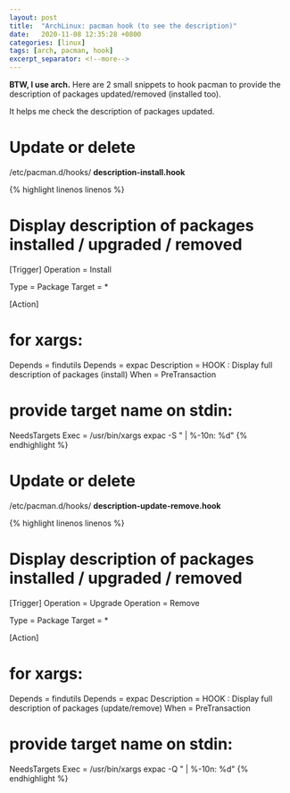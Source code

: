 ```yaml
---
layout: post
title:  "ArchLinux: pacman hook (to see the description)"
date:   2020-11-08 12:35:28 +0800
categories: [linux]
tags: [arch, pacman, hook]
excerpt_separator: <!--more-->
---
```

**BTW, I use arch.** Here are 2 small snippets to hook pacman to provide the description of packages updated/removed (installed too).

It helps me check the description of packages updated.

<!--more-->

# Update or delete

/etc/pacman.d/hooks/ **description-install.hook**

{% highlight linenos linenos %}
# Display description of packages installed / upgraded / removed
[Trigger]
Operation = Install

Type = Package
Target = *
    
[Action]
# for xargs:
Depends = findutils
Depends = expac
Description = HOOK : Display full description of packages (install)
When = PreTransaction
# provide target name on stdin:
NeedsTargets
Exec = /usr/bin/xargs expac -S "      | %-10n:  %d"
{% endhighlight %}


# Update or delete

/etc/pacman.d/hooks/ **description-update-remove.hook**

{% highlight linenos linenos %}
# Display description of packages installed / upgraded / removed
[Trigger]
Operation = Upgrade
Operation = Remove

Type = Package
Target = *

[Action]
# for xargs:
Depends = findutils
Depends = expac
Description = HOOK : Display full description of packages (update/remove)
When = PreTransaction
# provide target name on stdin:
NeedsTargets
Exec = /usr/bin/xargs expac -Q "      | %-10n:  %d"
{% endhighlight %}
